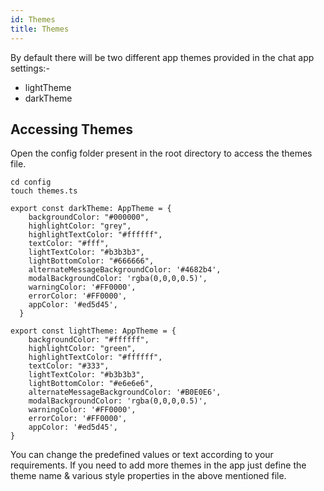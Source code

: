 ```yaml
---
id: Themes
title: Themes
---
```


By default there will be two different app themes provided in the chat app settings:-
* lightTheme
* darkTheme

## Accessing Themes
Open the config folder present in the root directory to access the themes file.

```
cd config
touch themes.ts
```

```
export const darkTheme: AppTheme = {
    backgroundColor: "#000000",
    highlightColor: "grey",
    highlightTextColor: "#ffffff",
    textColor: "#fff",
    lightTextColor: "#b3b3b3",
    lightBottomColor: "#666666",
    alternateMessageBackgroundColor: '#4682b4',
    modalBackgroundColor: 'rgba(0,0,0,0.5)',
    warningColor: '#FF0000',
    errorColor: '#FF0000',
    appColor: '#ed5d45',
  }
  
export const lightTheme: AppTheme = {
    backgroundColor: "#ffffff",
    highlightColor: "green",
    highlightTextColor: "#ffffff",
    textColor: "#333",
    lightTextColor: "#b3b3b3",
    lightBottomColor: "#e6e6e6",
    alternateMessageBackgroundColor: '#B0E0E6',
    modalBackgroundColor: 'rgba(0,0,0,0.5)',
    warningColor: '#FF0000',
    errorColor: '#FF0000',
    appColor: '#ed5d45',
}
```

You can change the predefined values or text according to your requirements.
If you need to add more themes in the app just define the theme name & various style properties in the above mentioned file.
